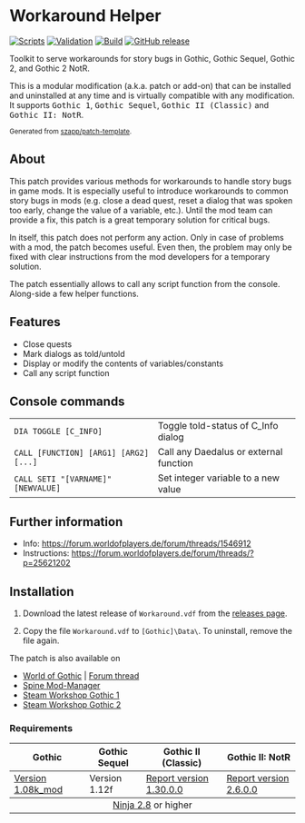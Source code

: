 # Workaround Helper

[![Scripts](https://github.com/szapp/Workaround/actions/workflows/scripts.yml/badge.svg)](https://github.com/szapp/Workaround/actions/workflows/scripts.yml)
[![Validation](https://github.com/szapp/Workaround/actions/workflows/validation.yml/badge.svg)](https://github.com/szapp/Workaround/actions/workflows/validation.yml)
[![Build](https://github.com/szapp/Workaround/actions/workflows/build.yml/badge.svg)](https://github.com/szapp/Workaround/actions/workflows/build.yml)
[![GitHub release](https://img.shields.io/github/v/release/szapp/Workaround.svg)](https://github.com/szapp/Workaround/releases/latest)

Toolkit to serve workarounds for story bugs in Gothic, Gothic Sequel, Gothic 2, and Gothic 2 NotR.

This is a modular modification (a.k.a. patch or add-on) that can be installed and uninstalled at any time and is virtually compatible with any modification.
It supports <kbd>Gothic 1</kbd>, <kbd>Gothic Sequel</kbd>, <kbd>Gothic II (Classic)</kbd> and <kbd>Gothic II: NotR</kbd>.

<sup>Generated from [szapp/patch-template](https://github.com/szapp/patch-template).</sup>

## About

This patch provides various methods for workarounds to handle story bugs in game mods.
It is especially useful to introduce workarounds to common story bugs in mods (e.g. close a dead quest, reset a dialog that was spoken too early, change the value of a variable, etc.).
Until the mod team can provide a fix, this patch is a great temporary solution for critical bugs.

In itself, this patch does not perform any action.
Only in case of problems with a mod, the patch becomes useful.
Even then, the problem may only be fixed with clear instructions from the mod developers for a temporary solution.

The patch essentially allows to call any script function from the console.
Along-side a few helper functions.

## Features

- Close quests
- Mark dialogs as told/untold
- Display or modify the contents of variables/constants
- Call any script function

## Console commands

<table>
  <tbody>
    <tr>
      <td><code>DIA TOGGLE [C_INFO]</code></td>
      <td>Toggle told-status of C_Info dialog</td>
    </tr>
    <tr>
      <td><code>CALL [FUNCTION] [ARG1] [ARG2] [...]</code></td>
      <td>Call any Daedalus or external function</td>
    </tr>
    <tr>
      <td><code>CALL SETI "[VARNAME]" [NEWVALUE]</code></td>
      <td>Set integer variable to a new value</td>
    </tr>
  </tbody>
</table>

## Further information

- Info: https://forum.worldofplayers.de/forum/threads/1546912
- Instructions: https://forum.worldofplayers.de/forum/threads/?p=25621202

## Installation

1. Download the latest release of `Workaround.vdf` from the [releases page](https://github.com/szapp/Workaround/releases/latest).

2. Copy the file `Workaround.vdf` to `[Gothic]\Data\`. To uninstall, remove the file again.

The patch is also available on
- [World of Gothic](https://www.worldofgothic.de/dl/download_614.htm) | [Forum thread](https://forum.worldofplayers.de/forum/threads/1546912)
- [Spine Mod-Manager](https://clockwork-origins.com/spine/)
- [Steam Workshop Gothic 1](https://steamcommunity.com/sharedfiles/filedetails/?id=2787275653)
- [Steam Workshop Gothic 2](https://steamcommunity.com/sharedfiles/filedetails/?id=2787275237)

### Requirements

<table><thead><tr><th>Gothic</th><th>Gothic Sequel</th><th>Gothic II (Classic)</th><th>Gothic II: NotR</th></tr></thead>
<tbody><tr><td><a href="https://www.worldofgothic.de/dl/download_34.htm">Version 1.08k_mod</a></td><td>Version 1.12f</td><td><a href="https://www.worldofgothic.de/dl/download_278.htm">Report version 1.30.0.0</a></td><td><a href="https://www.worldofgothic.de/dl/download_278.htm">Report version 2.6.0.0</a></td></tr></tbody>
<tbody><tr><td colspan="4" align="center"><a href="https://github.com/szapp/Ninja">Ninja 2.8</a> or higher</td></tr></tbody></table>

<!--

If you are interested in writing your own patch, please do not copy this patch!
Instead refer to the PATCH TEMPLATE to build a foundation that is customized to your needs!
The patch template can found at https://github.com/szapp/patch-template.

-->

